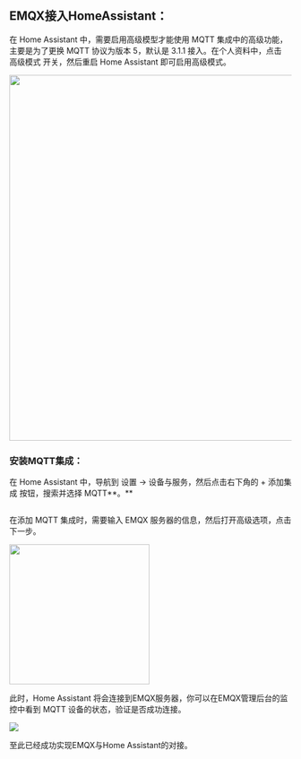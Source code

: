 ﻿## **EMQX接入HomeAssistant：**

在 Home Assistant 中，需要启用高级模型才能使用 MQTT 集成中的高级功能，主要是为了更换 MQTT 协议为版本 5，默认是 3.1.1 接入。在个人资料中，点击 高级模式 开关，然后重启 Home Assistant 即可启用高级模式。

<img title="" src="file:///G:/C-Projects/STM32Project/智能室内气体检测系统/Doc/img/EMQX_HA001.png" alt="" width="653" data-align="center"> 

### **安装MQTT集成：**

在 Home Assistant 中，导航到 设置 -> 设备与服务，然后点击右下角的 + 添加集成 按钮，搜索并选择 MQTT**。**

<img src="file:///G:/C-Projects/STM32Project/智能室内气体检测系统/Doc/img/EMQX_HA002.png" title="" alt="" data-align="center">

在添加 MQTT 集成时，需要输入 EMQX 服务器的信息，然后打开高级选项，点击下一步。

<img title="" src="file:///G:/C-Projects/STM32Project/智能室内气体检测系统/Doc/img/EMQX_HA003.png" alt="" width="250" data-align="center">

此时，Home Assistant 将会连接到EMQX服务器，你可以在EMQX管理后台的监控中看到 MQTT 设备的状态，验证是否成功连接。

![](G:\C-Projects\STM32Project\智能室内气体检测系统\Doc\img\EMQX_HA004.png)

至此已经成功实现EMQX与Home Assistant的对接。
